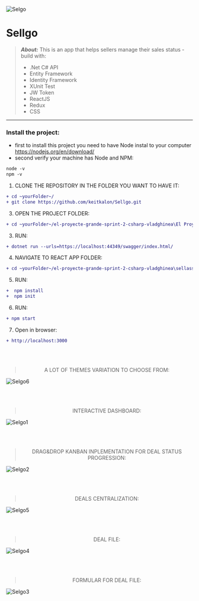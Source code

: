 
![Selgo](https://user-images.githubusercontent.com/79155265/160075101-74a59850-8ace-467b-a464-9bfde3615243.png)

# Sellgo #
>**_About:_** This is an app that helps sellers manage their sales status -
> build with:
> - .Net C# API
> - Entity Framework
> - Identity Framework
> - XUnit Test
> - JW Token
> - ReactJS
> - Redux
> - CSS

-------------------------

### Install the project: ###
- first to install this project you need to have Node instal to your computer https://nodejs.org/en/download/
- second verify your machine has Node and NPM:
```diff  
node -v
npm -v
```
1. CLONE THE REPOSITORY IN THE FOLDER YOU WANT TO HAVE IT:
```diff 
+ cd ~yourFolder~/
+ git clone https://github.com/keitkalon/Sellgo.git
```
3. OPEN THE PROJECT FOLDER:
```diff 
+ cd ~yourFolder~/el-proyecte-grande-sprint-2-csharp-vladghinea\El Proyecte Grande
```
3. RUN:  
```diff 
+ dotnet run --urls=https://localhost:44349/swagger/index.html/
```
4. NAVIGATE TO REACT APP FOLDER:  
```diff 
+ cd ~yourFolder~/el-proyecte-grande-sprint-2-csharp-vladghinea\sellassistent
```
5. RUN:
```diff
+  npm install
+  npm init
```
6. RUN:
 ```diff 
+ npm start
```
7. Open in browser:
```diff 
+ http://localhost:3000
```
<br><br>
><p align="center">A LOT OF THEMES VARIATION TO CHOOSE FROM:</p> 
![Selgo6](https://user-images.githubusercontent.com/79155265/160077330-ccc7264c-ec84-440c-baeb-f0735335338a.png)

<br><br>
><p align="center">INTERACTIVE DASHBOARD:</p> 
![Selgo1](https://user-images.githubusercontent.com/79155265/160077364-7ac20d14-5f03-483b-9542-e6f4edd8f845.png)

<br><br>
><p align="center">DRAG&DROP KANBAN INPLEMENTATION FOR DEAL STATUS PROGRESSION:</p> 
![Selgo2](https://user-images.githubusercontent.com/79155265/160077177-254c2bdf-cf44-42de-be00-615dd9aa38b2.png)

<br><br>
><p align="center">DEALS CENTRALIZATION:</p> 
![Selgo5](https://user-images.githubusercontent.com/79155265/160077586-99d42390-af7f-4082-94d1-adcf76e5e65a.png)

<br><br>
><p align="center">DEAL FILE:</p> 
![Selgo4](https://user-images.githubusercontent.com/79155265/160077294-fc40217b-b28f-423c-a1ca-02b5907050e0.png)

<br><br>
><p align="center">FORMULAR FOR DEAL FILE:</p> 
![Selgo3](https://user-images.githubusercontent.com/79155265/160077262-3b6904db-7f88-42c5-9e0a-e312886ec042.png)
